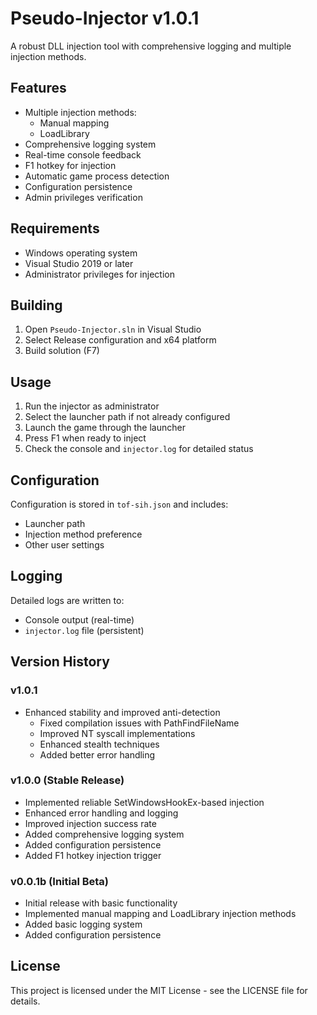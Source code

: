 # Pseudo-Injector v1.0.1

A robust DLL injection tool with comprehensive logging and multiple injection methods.

## Features

- Multiple injection methods:
  - Manual mapping
  - LoadLibrary
- Comprehensive logging system
- Real-time console feedback
- F1 hotkey for injection
- Automatic game process detection
- Configuration persistence
- Admin privileges verification

## Requirements

- Windows operating system
- Visual Studio 2019 or later
- Administrator privileges for injection

## Building

1. Open `Pseudo-Injector.sln` in Visual Studio
2. Select Release configuration and x64 platform
3. Build solution (F7)

## Usage

1. Run the injector as administrator
2. Select the launcher path if not already configured
3. Launch the game through the launcher
4. Press F1 when ready to inject
5. Check the console and `injector.log` for detailed status

## Configuration

Configuration is stored in `tof-sih.json` and includes:
- Launcher path
- Injection method preference
- Other user settings

## Logging

Detailed logs are written to:
- Console output (real-time)
- `injector.log` file (persistent)

## Version History

### v1.0.1
- Enhanced stability and improved anti-detection
  - Fixed compilation issues with PathFindFileName
  - Improved NT syscall implementations
  - Enhanced stealth techniques
  - Added better error handling
### v1.0.0 (Stable Release)
- Implemented reliable SetWindowsHookEx-based injection
- Enhanced error handling and logging
- Improved injection success rate
- Added comprehensive logging system
- Added configuration persistence
- Added F1 hotkey injection trigger

### v0.0.1b (Initial Beta)
- Initial release with basic functionality
- Implemented manual mapping and LoadLibrary injection methods
- Added basic logging system
- Added configuration persistence

## License

This project is licensed under the MIT License - see the LICENSE file for details.
